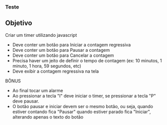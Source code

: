 ### Teste 


## Objetivo


Criar um timer utilizando javascript
- Deve conter um botão para Iniciar a contagem regressiva
- Deve conter um botão para Pausar a contagem
- Deve conter um botão para Cancelar a contagem
- Precisa haver um jeito de definir o tempo de contagem (ex: 10 minutos, 1 minuto, 1 hora, 59 segundos, etc)
- Deve exibir a contagem regressiva na tela

BÔNUS
- Ao final tocar um alarme
- Ao pressionar a tecla "I" deve iniciar o timer, se pressionar a tecla "P" deve pausar.
- O botão pausar e iniciar devem ser o mesmo botão, ou seja, quando estiver contando fica "Pausar" quando estiver parado fica "Iniciar", alterando apenas o texto do botão

